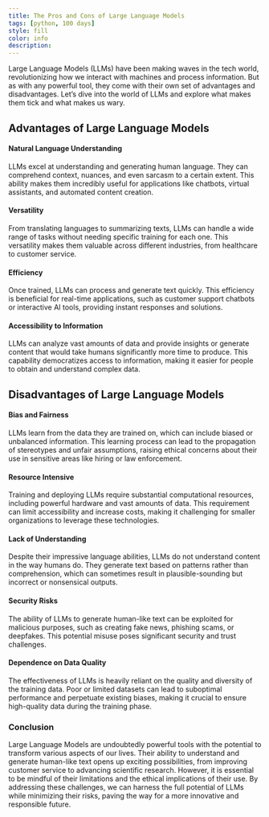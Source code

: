 ```yaml
---
title: The Pros and Cons of Large Language Models
tags: [python, 100 days]
style: fill
color: info
description: 
---
```

<!-- # The Pros and Cons of Large Language Models -->
Large Language Models (LLMs) have been making waves in the tech world, revolutionizing how we interact with machines and process information. But as with any powerful tool, they come with their own set of advantages and disadvantages. Let’s dive into the world of LLMs and explore what makes them tick and what makes us wary.

## Advantages of Large Language Models
#### Natural Language Understanding
LLMs excel at understanding and generating human language. They can comprehend context, nuances, and even sarcasm to a certain extent. This ability makes them incredibly useful for applications like chatbots, virtual assistants, and automated content creation.

#### Versatility
From translating languages to summarizing texts, LLMs can handle a wide range of tasks without needing specific training for each one. This versatility makes them valuable across different industries, from healthcare to customer service.

#### Efficiency
Once trained, LLMs can process and generate text quickly. This efficiency is beneficial for real-time applications, such as customer support chatbots or interactive AI tools, providing instant responses and solutions.

#### Accessibility to Information
LLMs can analyze vast amounts of data and provide insights or generate content that would take humans significantly more time to produce. This capability democratizes access to information, making it easier for people to obtain and understand complex data.

## Disadvantages of Large Language Models
#### Bias and Fairness
LLMs learn from the data they are trained on, which can include biased or unbalanced information. This learning process can lead to the propagation of stereotypes and unfair assumptions, raising ethical concerns about their use in sensitive areas like hiring or law enforcement.

#### Resource Intensive
Training and deploying LLMs require substantial computational resources, including powerful hardware and vast amounts of data. This requirement can limit accessibility and increase costs, making it challenging for smaller organizations to leverage these technologies.

#### Lack of Understanding
Despite their impressive language abilities, LLMs do not understand content in the way humans do. They generate text based on patterns rather than comprehension, which can sometimes result in plausible-sounding but incorrect or nonsensical outputs.

#### Security Risks
The ability of LLMs to generate human-like text can be exploited for malicious purposes, such as creating fake news, phishing scams, or deepfakes. This potential misuse poses significant security and trust challenges.

#### Dependence on Data Quality
The effectiveness of LLMs is heavily reliant on the quality and diversity of the training data. Poor or limited datasets can lead to suboptimal performance and perpetuate existing biases, making it crucial to ensure high-quality data during the training phase.

### Conclusion
Large Language Models are undoubtedly powerful tools with the potential to transform various aspects of our lives. Their ability to understand and generate human-like text opens up exciting possibilities, from improving customer service to advancing scientific research. However, it is essential to be mindful of their limitations and the ethical implications of their use. By addressing these challenges, we can harness the full potential of LLMs while minimizing their risks, paving the way for a more innovative and responsible future.